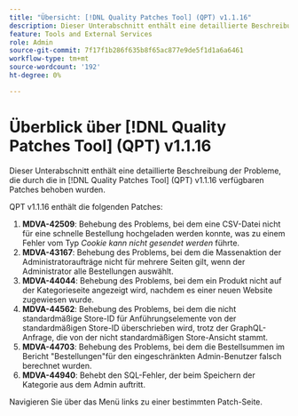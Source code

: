 ```yaml
---
title: "Übersicht: [!DNL Quality Patches Tool] (QPT) v1.1.16"
description: Dieser Unterabschnitt enthält eine detaillierte Beschreibung der Probleme, die durch die in [!DNL Quality Patches Tool]  (QPT) v1.1.16 verfügbaren Patches behoben wurden.
feature: Tools and External Services
role: Admin
source-git-commit: 7f17f1b286f635b8f65ac877e9de5f1d1a6a6461
workflow-type: tm+mt
source-wordcount: '192'
ht-degree: 0%

---
```


# Überblick über [!DNL Quality Patches Tool] (QPT) v1.1.16

Dieser Unterabschnitt enthält eine detaillierte Beschreibung der Probleme, die durch die in [!DNL Quality Patches Tool] (QPT) v1.1.16 verfügbaren Patches behoben wurden.

QPT v1.1.16 enthält die folgenden Patches:

1. **MDVA-42509**: Behebung des Problems, bei dem eine CSV-Datei nicht für eine schnelle Bestellung hochgeladen werden konnte, was zu einem Fehler vom Typ *Cookie kann nicht gesendet werden* führte.
1. **MDVA-43167**: Behebung des Problems, bei dem die Massenaktion der Administratoraufträge nicht für mehrere Seiten gilt, wenn der Administrator alle Bestellungen auswählt.
1. **MDVA-44044**: Behebung des Problems, bei dem ein Produkt nicht auf der Kategorieseite angezeigt wird, nachdem es einer neuen Website zugewiesen wurde.
1. **MDVA-44562**: Behebung des Problems, bei dem die nicht standardmäßige Store-ID für Anführungselemente von der standardmäßigen Store-ID überschrieben wird, trotz der GraphQL-Anfrage, die von der nicht standardmäßigen Store-Ansicht stammt.
1. **MDVA-44703**: Behebung des Problems, bei dem die Bestellsummen im Bericht &quot;Bestellungen&quot;für den eingeschränkten Admin-Benutzer falsch berechnet wurden.
1. **MDVA-44940**: Behebt den SQL-Fehler, der beim Speichern der Kategorie aus dem Admin auftritt.

Navigieren Sie über das Menü links zu einer bestimmten Patch-Seite.
